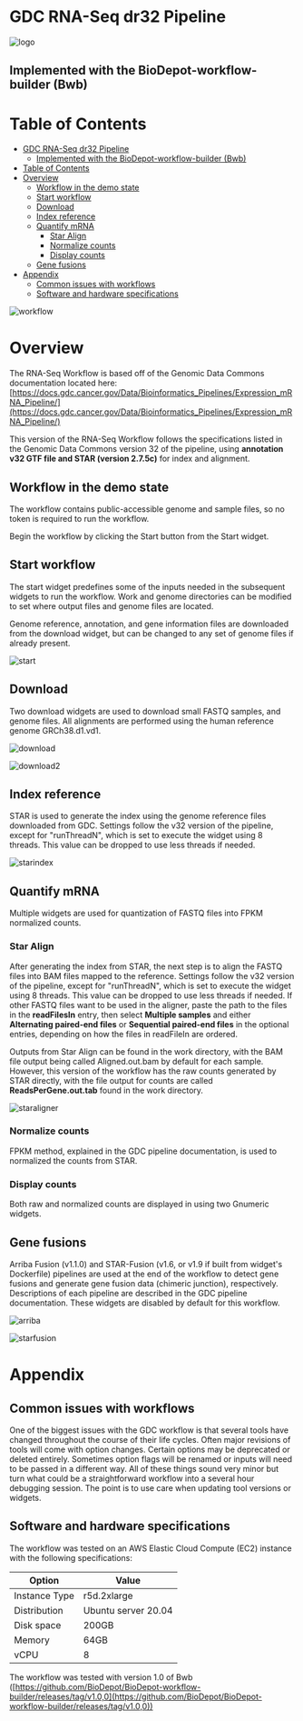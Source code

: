 # GDC RNA-Seq dr32 Pipeline

![logo](images/logo.png)

## Implemented with the BioDepot-workflow-builder (Bwb)

# Table of Contents

- [GDC RNA-Seq dr32 Pipeline](#gdc-rna-seq-dr32-pipeline)
  - [Implemented with the BioDepot-workflow-builder (Bwb)](#implemented-with-the-biodepot-workflow-builder-bwb)
- [Table of Contents](#table-of-contents)
- [Overview](#overview)
  - [Workflow in the demo state](#workflow-in-the-demo-state)
  - [Start workflow](#start-workflow)
  - [Download](#download)
  - [Index reference](#index-reference)
  - [Quantify mRNA](#quantify-mrna)
    - [Star Align](#star-align)
    - [Normalize counts](#normalize-counts)
    - [Display counts](#display-counts)
  - [Gene fusions](#gene-fusions)
- [Appendix](#appendix)
  - [Common issues with workflows](#common-issues-with-workflows)
  - [Software and hardware specifications](#software-and-hardware-specifications)

![workflow](images/workflow.png)

# Overview

The RNA-Seq Workflow is based off of the Genomic Data Commons documentation located here: [https://docs.gdc.cancer.gov/Data/Bioinformatics_Pipelines/Expression_mRNA_Pipeline/](https://docs.gdc.cancer.gov/Data/Bioinformatics_Pipelines/Expression_mRNA_Pipeline/)

This version of the RNA-Seq Workflow follows the specifications listed in the Genomic Data Commons version 32 of the pipeline, using **annotation v32 GTF file and STAR (version 2.7.5c)** for index and alignment.

## Workflow in the demo state

The workflow contains public-accessible genome and sample files, so no token is required to run the workflow.

Begin the workflow by clicking the Start button from the Start widget.

## Start workflow

The start widget predefines some of the inputs needed in the subsequent widgets to run the workflow. Work and genome directories can be modified to set where output files and genome files are located.

Genome reference, annotation, and gene information files are downloaded from the download widget, but can be changed to any set of genome files if already present.

![start](images/start.png)

## Download

Two download widgets are used to download small FASTQ samples, and genome files. All alignments are performed using the human reference genome GRCh38.d1.vd1.

![download](images/download.png)

![download2](images/download2.png)

## Index reference

STAR is used to generate the index using the genome reference files downloaded from GDC. Settings follow the v32 version of the pipeline, except for "runThreadN", which is set to execute the widget using 8 threads. This value can be dropped to use less threads if needed.

![starindex](images/starindex.png)

## Quantify mRNA

Multiple widgets are used for quantization of FASTQ files into FPKM normalized counts.

### Star Align

After generating the index from STAR, the next step is to align the FASTQ files into BAM files mapped to the reference. Settings follow the v32 version of the pipeline, except for "runThreadN", which is set to execute the widget using 8 threads. This value can be dropped to use less threads if needed. If other FASTQ files want to be used in the aligner, paste the path to the files in the **readFilesIn** entry, then select **Multiple samples** and either **Alternating paired-end files** or **Sequential paired-end files** in the optional entries, depending on how the files in readFileIn are ordered.

Outputs from Star Align can be found in the work directory, with the BAM file output being called Aligned.out.bam by default for each sample. However, this version of the workflow has the raw counts generated by STAR directly, with the file output for counts are called **ReadsPerGene.out.tab** found in the work directory.

![staraligner](images/staraligner.png)

### Normalize counts

FPKM method, explained in the GDC pipeline documentation, is used to normalized the counts from STAR.

### Display counts

Both raw and normalized counts are displayed in using two Gnumeric widgets.

## Gene fusions

Arriba Fusion (v1.1.0) and STAR-Fusion (v1.6, or v1.9 if built from widget's Dockerfile) pipelines are used at the end of the workflow to detect gene fusions and generate gene fusion data (chimeric junction), respectively. Descriptions of each pipeline are described in the GDC pipeline documentation.  These widgets are disabled by default for this workflow.

![arriba](images/arriba.png)

![starfusion](images/starfusion.png)

# Appendix

## Common issues with workflows

One of the biggest issues with the GDC workflow is that several tools have changed throughout the course of their life cycles. Often major revisions of tools will come with option changes. Certain options may be deprecated or deleted entirely. Sometimes option flags will be renamed or inputs will need to be passed in a different way. All of these things sound very minor but turn what could be a straightforward workflow into a several hour debugging session. The point is to use care when updating tool versions or widgets.

## Software and hardware specifications

The workflow was tested on an AWS Elastic Cloud Compute (EC2)  instance with the following specifications:

| Option | Value|
| - | - |
| Instance Type | r5d.2xlarge
| Distribution | Ubuntu server 20.04
| Disk space | 200GB
| Memory | 64GB
| vCPU | 8

The workflow was tested with version 1.0 of Bwb ([https://github.com/BioDepot/BioDepot-workflow-builder/releases/tag/v1.0,0](https://github.com/BioDepot/BioDepot-workflow-builder/releases/tag/v1.0,0))
